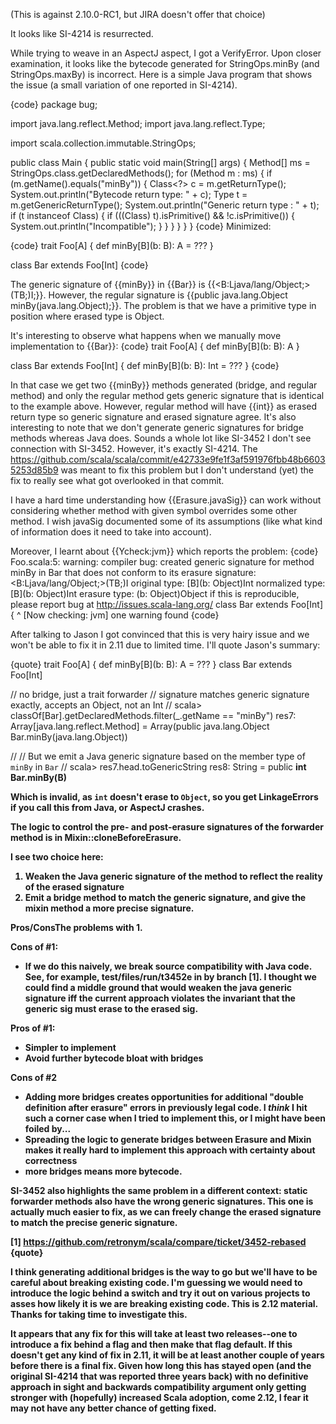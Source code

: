 (This is against 2.10.0-RC1, but JIRA doesn't offer that choice)

It looks like SI-4214 is resurrected.

While trying to weave in an AspectJ aspect, I got a VerifyError. Upon closer examination, it looks like the bytecode generated for StringOps.minBy (and StringOps.maxBy) is incorrect. Here is a simple Java program that shows the issue (a small variation of one reported in SI-4214).

{code}
package bug;

import java.lang.reflect.Method;
import java.lang.reflect.Type;

import scala.collection.immutable.StringOps;

public class Main {
	public static void main(String[] args) {
		Method[] ms = StringOps.class.getDeclaredMethods();
		for (Method m : ms) {
			if (m.getName().equals("minBy")) {
				Class<?> c = m.getReturnType();
				System.out.println("Bytecode return type: " + c);
				Type t = m.getGenericReturnType();
				System.out.println("Generic return type : " + t);
				if (t instanceof Class) {
					if (((Class) t).isPrimitive() && !c.isPrimitive()) {
						System.out.println("Incompatible");
					}
				}
			}
		}
	}
}
{code}
Minimized:

{code}
trait Foo[A] {
  def minBy[B](b: B): A = ???
}

class Bar extends Foo[Int]
{code}

The generic signature of {{minBy}} in {{Bar}} is {{<B:Ljava/lang/Object;>(TB;)I;}}. However, the regular signature is {{public java.lang.Object minBy(java.lang.Object);}}. The problem is that we have a primitive type in position where erased type is Object.

It's interesting to observe what happens when we manually move implementation to {{Bar}}:
{code}
trait Foo[A] {
  def minBy[B](b: B): A
}

class Bar extends Foo[Int] {
  def minBy[B](b: B): Int = ???
}
{code}

In that case we get two {{minBy}} methods generated (bridge, and regular method) and only the regular method gets generic signature that is identical to the example above. However, regular method will have {{int}} as erased return type so generic signature and erased signature agree. It's also interesting to note that we don't generate generic signatures for bridge methods whereas Java does.
Sounds a whole lot like SI-3452
I don't see connection with SI-3452. However, it's exactly SI-4214. The https://github.com/scala/scala/commit/e42733e9fe1f3af591976fbb48b66035253d85b9 was meant to fix this problem but I don't understand (yet) the fix to really see what got overlooked in that commit.

I have a hard time understanding how {{Erasure.javaSig}} can work without considering whether method with given symbol overrides some other method. I wish javaSig documented some of its assumptions (like what kind of information does it need to take into account).

Moreover, I learnt about {{Ycheck:jvm}} which reports the problem:
{code}
Foo.scala:5: warning: compiler bug: created generic signature for method minBy in Bar that does not conform to its erasure
signature: <B:Ljava/lang/Object;>(TB;)I
original type: [B](b: Object)Int
normalized type: [B](b: Object)Int
erasure type: (b: Object)Object
if this is reproducible, please report bug at http://issues.scala-lang.org/
class Bar extends Foo[Int] {
      ^
[Now checking: jvm]
one warning found
{code}

After talking to Jason I got convinced that this is very hairy issue and we won't be able to fix it in 2.11 due to limited time. I'll quote Jason's summary:

{quote}
trait Foo[A] {
def minBy[B](b: B): A = ???
}
class Bar extends Foo[Int]

// no bridge, just a trait forwarder
// signature matches generic signature exactly, accepts an Object, not an Int
//
scala> classOf[Bar].getDeclaredMethods.filter(_.getName == "minBy")
res7: Array[java.lang.reflect.Method] = Array(public java.lang.Object Bar.minBy(java.lang.Object))

//
// But we emit a Java generic signature based on the member type of `minBy` in `Bar`
//
scala> res7.head.toGenericString
res8: String = public <B> int Bar.minBy(B)

Which is invalid, as `int` doesn't erase to `Object`, so you get LinkageErrors if you call this from Java, or AspectJ crashes.

The logic to control the pre- and post-erasure signatures of the forwarder method is in Mixin::cloneBeforeErasure.

I see two choice here:

1. Weaken the Java generic signature of the method to reflect the reality of the erased signature
2. Emit a bridge method to match the generic signature, and give the mixin method a more precise signature.

Pros/ConsThe problems with 1.

Cons of #1:

 - If we do this naively, we break source compatibility with Java code. See, for example,  test/files/run/t3452e in by branch [1]. I thought we could find a middle ground that would weaken the java generic signature iff the current approach violates the invariant that the generic sig must erase to the erased sig.

Pros of #1:

 - Simpler to implement
 - Avoid further bytecode bloat with bridges

Cons of #2
  - Adding more bridges creates opportunities for additional "double definition after erasure" errors in previously legal code. I *think* I hit such a corner case when I tried to implement this, or I might have been foiled by...
  - Spreading the logic to generate bridges between Erasure and Mixin makes it really hard to implement this approach with certainty about correctness
  - more bridges means more bytecode.

SI-3452 also highlights the same problem in a different context: static forwarder methods also have the wrong generic signatures. This one is actually much easier to fix, as we can freely change the erased signature to match the precise generic signature.

[1] https://github.com/retronym/scala/compare/ticket/3452-rebased
{quote}

I think generating additional bridges is the way to go but we'll have to be careful about breaking existing code. I'm guessing we would need to introduce the logic behind a switch and try it out on various projects to asses how likely it is we are breaking existing code. This is 2.12 material.
Thanks for taking time to investigate this.

It appears that any fix for this will take at least two releases--one to introduce a fix behind a flag and then make that flag default. If this doesn't get any kind of fix in 2.11, it will be at least another couple of years before there is a final fix. Given how long this has stayed open (and the original SI-4214 that was reported three years back) with no definitive approach in sight and backwards compatibility argument only getting stronger with (hopefully) increased Scala adoption, come 2.12, I fear it may not have any better chance of getting fixed.
